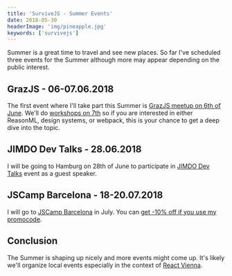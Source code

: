 ```yaml
---
title: 'SurviveJS - Summer Events'
date: 2018-05-30
headerImage: 'img/pineapple.jpg'
keywords: ['survivejs']
---
```


Summer is a great time to travel and see new places. So far I've scheduled three events for the Summer although more may appear depending on the public interest.

## GrazJS - 06-07.06.2018

The first event where I'll take part this Summer is [GrazJS meetup on 6th of June](https://www.meetup.com/grazjs/events/249491912/). We'll do [workshops on 7th](https://reactvienna-workshops-styria.now.sh/) so if you are interested in either ReasonML, design systems, or webpack, this is your chance to get a deep dive into the topic.

## JIMDO Dev Talks - 28.06.2018

I will be going to Hamburg on 28th of June to participate in [JIMDO Dev Talks](https://www.meetup.com/JIMDO-Dev-Talks/events/251172433/?eventId=251172433) event as a guest speaker.

## JSCamp Barcelona - 18-20.07.2018

I will go to [JSCamp Barcelona](https://jscamp.tech/) in July. You can [get -10% off if you use my promocode](https://ti.to/jscamp/jscamp-barcelona-2018/discount/SURVIVEJS).

## Conclusion

The Summer is shaping up nicely and more events might come up. It's likely we'll organize local events especially in the context of [React Vienna](https://www.meetup.com/ReactVienna/).
